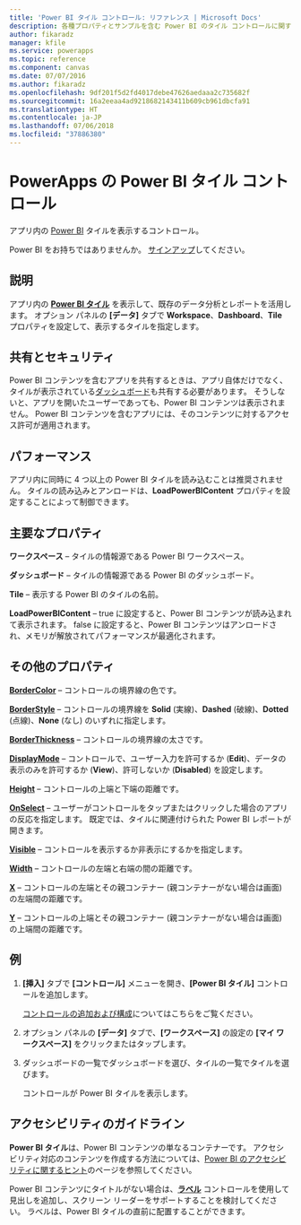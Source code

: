 ```yaml
---
title: 'Power BI タイル コントロール: リファレンス | Microsoft Docs'
description: 各種プロパティとサンプルを含む Power BI のタイル コントロールに関する情報です
author: fikaradz
manager: kfile
ms.service: powerapps
ms.topic: reference
ms.component: canvas
ms.date: 07/07/2016
ms.author: fikaradz
ms.openlocfilehash: 9df201f5d2fd4017debe47626aedaaa2c735682f
ms.sourcegitcommit: 16a2eeaa4ad9218682143411b609cb961dbcfa91
ms.translationtype: HT
ms.contentlocale: ja-JP
ms.lasthandoff: 07/06/2018
ms.locfileid: "37886380"
---
```

# <a name="power-bi-tile-control-in-powerapps"></a>PowerApps の Power BI タイル コントロール

アプリ内の [Power BI](https://powerbi.microsoft.com) タイルを表示するコントロール。

Power BI をお持ちではありませんか。 [サインアップ](https://docs.microsoft.com/power-bi/service-self-service-signup-for-power-bi)してください。

## <a name="description"></a>説明

アプリ内の **[Power BI タイル](https://docs.microsoft.com/power-bi/service-dashboard-tiles)** を表示して、既存のデータ分析とレポートを活用します。 オプション パネルの **[データ]** タブで **Workspace**、**Dashboard**、**Tile** プロパティを設定して、表示するタイルを指定します。

## <a name="sharing-and-security"></a>共有とセキュリティ

Power BI コンテンツを含むアプリを共有するときは、アプリ自体だけでなく、タイルが表示されている[ダッシュボード](https://docs.microsoft.com/power-bi/service-how-to-collaborate-distribute-dashboards-reports)も共有する必要があります。 そうしないと、アプリを開いたユーザーであっても、Power BI コンテンツは表示されません。 Power BI コンテンツを含むアプリには、そのコンテンツに対するアクセス許可が適用されます。

## <a name="performance"></a>パフォーマンス

アプリ内に同時に 4 つ以上の Power BI タイルを読み込むことは推奨されません。 タイルの読み込みとアンロードは、**LoadPowerBIContent** プロパティを設定することによって制御できます。

## <a name="key-properties"></a>主要なプロパティ

**ワークスペース** – タイルの情報源である Power BI ワークスペース。

**ダッシュボード** – タイルの情報源である Power BI のダッシュボード。

**Tile** – 表示する Power BI のタイルの名前。

**LoadPowerBIContent** – true に設定すると、Power BI コンテンツが読み込まれて表示されます。 false に設定すると、Power BI コンテンツはアンロードされ、メモリが解放されてパフォーマンスが最適化されます。

## <a name="additional-properties"></a>その他のプロパティ

**[BorderColor](properties-color-border.md)** – コントロールの境界線の色です。

**[BorderStyle](properties-color-border.md)** – コントロールの境界線を **Solid** (実線)、**Dashed** (破線)、**Dotted** (点線)、**None** (なし) のいずれに指定します。

**[BorderThickness](properties-color-border.md)** – コントロールの境界線の太さです。

**[DisplayMode](properties-core.md)** – コントロールで、ユーザー入力を許可するか (**Edit**)、データの表示のみを許可するか (**View**)、許可しないか (**Disabled**) を設定します。

**[Height](properties-size-location.md)** – コントロールの上端と下端の距離です。

**[OnSelect](properties-core.md)** – ユーザーがコントロールをタップまたはクリックした場合のアプリの反応を指定します。 既定では、タイルに関連付けられた Power BI レポートが開きます。

**[Visible](properties-core.md)** – コントロールを表示するか非表示にするかを指定します。

**[Width](properties-size-location.md)** – コントロールの左端と右端の間の距離です。

**[X](properties-size-location.md)** – コントロールの左端とその親コンテナー (親コンテナーがない場合は画面) の左端間の距離です。

**[Y](properties-size-location.md)** – コントロールの上端とその親コンテナー (親コンテナーがない場合は画面) の上端間の距離です。

## <a name="example"></a>例

1. **[挿入]** タブで **[コントロール]** メニューを開き、**[Power BI タイル]** コントロールを追加します。

    [コントロールの追加および構成](../add-configure-controls.md)についてはこちらをご覧ください。

2. オプション パネルの **[データ]** タブで、**[ワークスペース]** の設定の **[マイ ワークスペース]** をクリックまたはタップします。

3. ダッシュボードの一覧でダッシュボードを選び、タイルの一覧でタイルを選びます。

    コントロールが Power BI タイルを表示します。

## <a name="accessibility-guidelines"></a>アクセシビリティのガイドライン

**Power BI タイル**は、Power BI コンテンツの単なるコンテナーです。 アクセシビリティ対応のコンテンツを作成する方法については、[Power BI のアクセシビリティに関するヒント](https://docs.microsoft.com/power-bi/desktop-accessibility)のページを参照してください。

Power BI コンテンツにタイトルがない場合は、**[ラベル](control-text-box.md)** コントロールを使用して見出しを追加し、スクリーン リーダーをサポートすることを検討してください。 ラベルは、Power BI タイルの直前に配置することができます。
